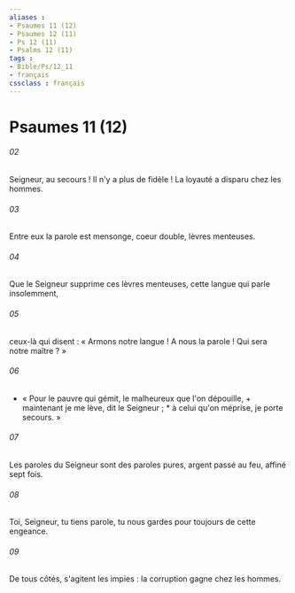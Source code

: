 ```yaml
---
aliases : 
- Psaumes 11 (12)
- Psaumes 12 (11)
- Ps 12 (11)
- Psalms 12 (11)
tags : 
- Bible/Ps/12_11
- français
cssclass : français
---
```


# Psaumes 11 (12)

###### 02
Seigneur, au secours ! Il n'y a plus de fidèle ! La loyauté a disparu chez les hommes.
###### 03
Entre eux la parole est mensonge, coeur double, lèvres menteuses.
###### 04
Que le Seigneur supprime ces lèvres menteuses, cette langue qui parle insolemment,
###### 05
ceux-là qui disent : « Armons notre langue ! A nous la parole ! Qui sera notre maître ? »
###### 06
- « Pour le pauvre qui gémit, le malheureux que l'on dépouille, + maintenant je me lève, dit le Seigneur ; * à celui qu'on méprise, je porte secours. »
###### 07
Les paroles du Seigneur sont des paroles pures, argent passé au feu, affiné sept fois.
###### 08
Toi, Seigneur, tu tiens parole, tu nous gardes pour toujours de cette engeance.
###### 09
De tous côtés, s'agitent les impies : la corruption gagne chez les hommes.

